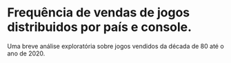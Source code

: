 # Frequência de vendas de jogos distribuidos por país e console.
 Uma breve análise exploratória sobre jogos vendidos da década de 80 até o ano de 2020.
